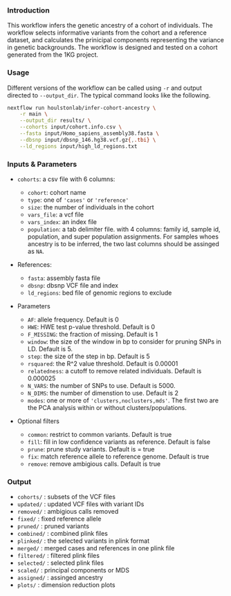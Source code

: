### Introduction

This workflow infers the genetic ancestry of a cohort of individuals. 
The workflow selects informative variants from the cohort and a reference 
dataset, and calculates the prinicipal components representing the variance in
genetic backgrounds. The workflow is designed and tested on a cohort generated 
from the 1KG project.

### Usage

Different versions of the workflow can be called using `-r` and output directed
to `--output_dir`. The typical command looks like the following. 

```bash
nextflow run houlstonlab/infer-cohort-ancestry \
    -r main \
    --output_dir results/ \
    --cohorts input/cohort.info.csv \
    --fasta input/Homo_sapiens_assembly38.fasta \
    --dbsnp input/dbsnp_146.hg38.vcf.gz{,.tbi} \
    --ld_regions input/high_ld_regions.txt
```

### Inputs & Parameters

- `cohorts`: a csv file with 6 columns: 
    - `cohort`: cohort name
    - `type`: one of `'cases'` or `'reference'`
    - `size`: the number of individuals in the cohort
    - `vars_file`: a vcf file
    - `vars_index`: an index file
    - `population`: a tab delimiter file. with 4 columns: family id, sample id,
    population, and super population assignments. For samples whoes ancestry is
    to be inferred, the two last columns should be assinged as `NA`.

- References:
    - `fasta`: assembly fasta file
    - `dbsnp`: dbsnp VCF file and index
    - `ld_regions`: bed file of genomic regions to exclude

- Parameters
    - `AF`: allele frequency. Default is 0
    - `HWE`: HWE test p-value threshold. Default is 0
    - `F_MISSING`: the fraction of missing. Default is 1
    - `window`: the size of the window in bp to consider for pruning SNPs in LD.
    Default is 5. 
    - `step`: the size of the step in bp. Default is 5 
    - `rsquared`: the R^2 value threshold. Default is 0.00001
    - `relatedness`: a cutoff to remove related individuals. Default is 0.000025
    - `N_VARS`: the number of SNPs to use. Default is 5000.
    - `N_DIMS`: the number of dimenstion to use. Default is 2
    - `modes`: one or more of `'clusters,noclusters,mds'`. The first two are the
    PCA analysis within or without clusters/populations.

- Optional filters
    - `common`: restrict to common variants. Default is true
    - `fill`: fill in low confidence variants as reference. Default is false
    - `prune`: prune study variants. Default is = true
    - `fix`: match reference allele to reference genome. Default is true
    - `remove`: remove ambigious calls. Default is true

### Output

- `cohorts/`  : subsets of the VCF files
- `updated/`  : updated VCF files with variant IDs
- `removed/`  : ambigious calls removed 
- `fixed/`    : fixed reference allele
- `pruned/`   : pruned variants
- `combined/` : combined plink files
- `plinked/`  : the selected variants in plink format
- `merged/`   : merged cases and references in one plink file
- `filtered/` : filtered plink files
- `selected/` : selected plink files
- `scaled/`   : principal components or MDS
- `assigned/` : assinged ancestry
- `plots/`    : dimension reduction plots
